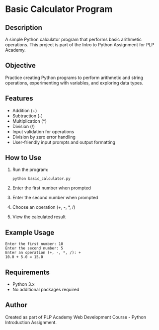 # Basic Calculator Program

## Description

A simple Python calculator program that performs basic arithmetic operations. This project is part of the Intro to Python Assignment for PLP Academy.

## Objective

Practice creating Python programs to perform arithmetic and string operations, experimenting with variables, and exploring data types.

## Features

- Addition (+)
- Subtraction (-)
- Multiplication (\*)
- Division (/)
- Input validation for operations
- Division by zero error handling
- User-friendly input prompts and output formatting

## How to Use

1. Run the program:

   ```
   python basic_calculator.py
   ```

2. Enter the first number when prompted
3. Enter the second number when prompted
4. Choose an operation (+, -, \*, /)
5. View the calculated result

## Example Usage

```
Enter the first number: 10
Enter the second number: 5
Enter an operation (+, -, *, /): +
10.0 + 5.0 = 15.0
```

## Requirements

- Python 3.x
- No additional packages required

## Author

Created as part of PLP Academy Web Development Course - Python Introduction Assignment.
